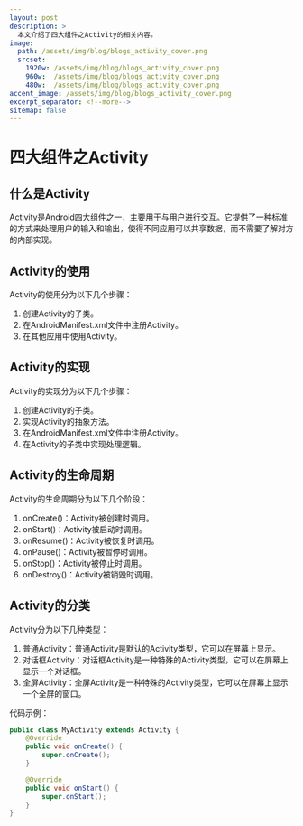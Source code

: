 ```yaml
---
layout: post
description: > 
  本文介绍了四大组件之Activity的相关内容。
image: 
  path: /assets/img/blog/blogs_activity_cover.png
  srcset: 
    1920w: /assets/img/blog/blogs_activity_cover.png
    960w:  /assets/img/blog/blogs_activity_cover.png
    480w:  /assets/img/blog/blogs_activity_cover.png
accent_image: /assets/img/blog/blogs_activity_cover.png
excerpt_separator: <!--more-->
sitemap: false
---
```

# 四大组件之Activity
## 什么是Activity
Activity是Android四大组件之一，主要用于与用户进行交互。它提供了一种标准的方式来处理用户的输入和输出，使得不同应用可以共享数据，而不需要了解对方的内部实现。

## Activity的使用
Activity的使用分为以下几个步骤：
1. 创建Activity的子类。
2. 在AndroidManifest.xml文件中注册Activity。
3. 在其他应用中使用Activity。

## Activity的实现
Activity的实现分为以下几个步骤：
1. 创建Activity的子类。
2. 实现Activity的抽象方法。
3. 在AndroidManifest.xml文件中注册Activity。
4. 在Activity的子类中实现处理逻辑。

## Activity的生命周期
Activity的生命周期分为以下几个阶段：
1. onCreate()：Activity被创建时调用。
2. onStart()：Activity被启动时调用。
3. onResume()：Activity被恢复时调用。
4. onPause()：Activity被暂停时调用。
5. onStop()：Activity被停止时调用。
6. onDestroy()：Activity被销毁时调用。

## Activity的分类
Activity分为以下几种类型：
1. 普通Activity：普通Activity是默认的Activity类型，它可以在屏幕上显示。
2. 对话框Activity：对话框Activity是一种特殊的Activity类型，它可以在屏幕上显示一个对话框。
3. 全屏Activity：全屏Activity是一种特殊的Activity类型，它可以在屏幕上显示一个全屏的窗口。

代码示例：

```java
public class MyActivity extends Activity {
    @Override
    public void onCreate() {
        super.onCreate();
    }

    @Override
    public void onStart() {
        super.onStart();
    }  
}

```